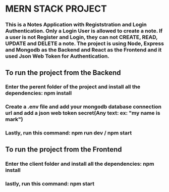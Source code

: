 # MERN STACK PROJECT

### This is a Notes Application with Registstration and Login Authentication. Only a Login User is allowed to create a note. If a user is not Register and Login, they can not CREATE, READ, UPDATE and DELETE a note. The project is using Node, Express and Mongodb as the Backend and React as the Frontend and it used Json Web Token for Authentication.


## To run the project from the Backend
### Enter the perent folder of the project and install all the dependencies: npm install
### Create a .env file and add your mongodb database connection url and add a json web token secret(Any text: ex: "my name is mark")
### Lastly, run this command:  npm run dev / npm start


## To run the project from the Frontend
### Enter the client folder and install all the dependencies: npm install
### lastly, run this command: npm start

